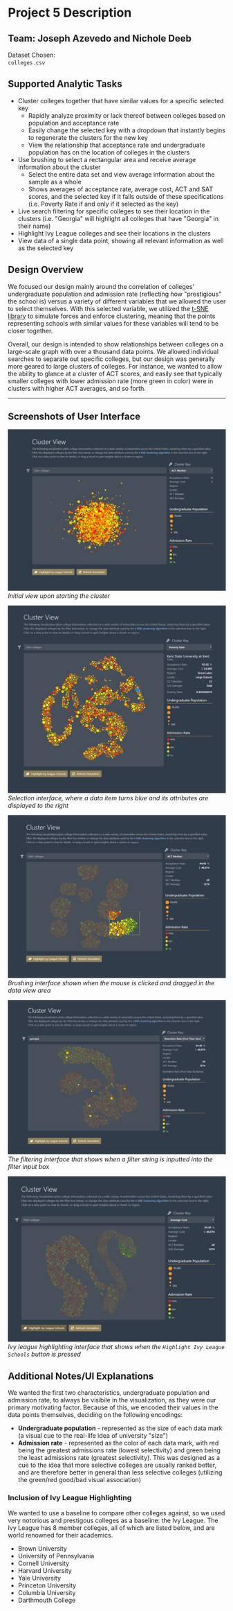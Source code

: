# Project 5 Description

## Team: Joseph Azevedo and Nichole Deeb

Dataset Chosen:  
`colleges.csv`

## Supported Analytic Tasks

- Cluster colleges together that have similar values for a specific selected key
  - Rapidly analyze proximity or lack thereof between colleges based on population and acceptance rate
  - Easily change the selected key with a dropdown that instantly begins to regenerate the clusters for the new key
  - View the relationship that acceptance rate and undergraduate population has on the location of colleges in the clusters
- Use brushing to select a rectangular area and receive average information about the cluster
  - Select the entire data set and view average information about the sample as a whole
  - Shows averages of acceptance rate, average cost, ACT and SAT scores, and the selected key if it falls outside of these specifications (i.e. Poverty Rate if and only if it selected as the key)
- Live search filtering for specific colleges to see their location in the clusters (i.e. "Georgia" will highlight all colleges that have "Georgia" in their name)
- Highlight Ivy League colleges and see their locations in the clusters
- View data of a single data point, showing all relevant information as well as the selected key

## Design Overview

We focused our design mainly around the correlation of colleges' undergraduate population and admission rate (reflecting how "prestigious" the school is) versus a variety of different variables that we allowed the user to select themselves. With this selected variable, we utilized the [t-SNE library](https://lvdmaaten.github.io/tsne/) to simulate forces and enforce clustering, meaning that the points representing schools with similar values for these variables will tend to be closer together.

Overall, our design is intended to show relationships between colleges on a large-scale graph with over a thousand data points. We allowed individual searches to separate out specific colleges, but our design was generally more geared to large clusters of colleges. For instance, we wanted to allow the ability to glance at a cluster of ACT scores, and easily see that typically smaller colleges with lower admission rate (more green in color) were in clusters with higher ACT averages, and so forth.

---

## Screenshots of User Interface

![initial view](./assets/initial.png "Initial view")
*Initial view upon starting the cluster*

![selection](./assets/selection.png "Selection")
*Selection interface, where a data item turns blue and its attributes are displayed to the right*

![brushing](./assets/brushing.png "Brushing")
*Brushing interface shown when the mouse is clicked and dragged in the data view area*

![flitering](./assets/filtering.png "Filtering")
*The filtering interface that shows when a filter string is inputted into the filter input box*

![ivy league](./assets/ivy_league.png "Ivy League")
*Ivy league highlighting interface that shows when the `Highlight Ivy League Schools` button is pressed*

## Additional Notes/UI Explanations

We wanted the first two characteristics, undergraduate population and admission rate, to always be visibile in the visualization, as they were our primary motivating factor. Because of this, we encoded their values in the data points themselves, deciding on the following encodings:

- **Undergraduate population** - represented as the size of each data mark (a visual cue to the real-life idea of university "size")
- **Admission rate** - represented as the color of each data mark, with red being the greatest admissions rate (lowest selectivity) and green being the least admissions rate (greatest selectivity). This was designed as a cue to the idea that more selective colleges are usually ranked better, and are therefore better in general than less selective colleges (utilizing the green/red good/bad visual association)

### Inclusion of Ivy League Highlighting

We wanted to use a baseline to compare other colleges against, so we used very notorious and prestigous colleges as a baseline: the Ivy League. The Ivy League has 8 member colleges, all of which are listed below, and are world renowned for their academics.

- Brown University
- University of Pennsylvania
- Cornell University
- Harvard University
- Yale University
- Princeton University
- Columbia University
- Darthmouth College

